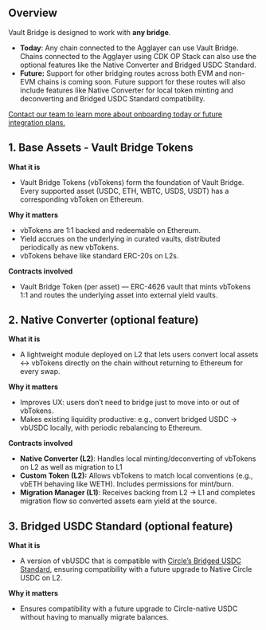 ## **Overview**  
Vault Bridge is designed to work with **any bridge**.

* **Today**: Any chain connected to the Agglayer can use Vault Bridge. Chains connected to the Agglayer using CDK OP Stack can also use the optional features like the Native Converter and Bridged USDC Standard.   
* **Future:** Support for other bridging routes across both EVM and non-EVM chains is coming soon. Future support for these routes will also include features like Native Converter for local token minting and deconverting and Bridged USDC Standard compatibility.

[Contact our team to learn more about onboarding today or future integration plans.](https://info.polygon.technology/vaultbridge-intake-form)

## **1\. Base Assets \- Vault Bridge Tokens**  
**What it is**

* Vault Bridge Tokens (vbTokens) form the foundation of Vault Bridge. Every supported asset (USDC, ETH, WBTC, USDS, USDT) has a corresponding vbToken on Ethereum.  

**Why it matters**

* vbTokens are 1:1 backed and redeemable on Ethereum.  
* Yield accrues on the underlying in curated vaults, distributed periodically as new vbTokens.  
* vbTokens behave like standard ERC-20s on L2s.

**Contracts involved**

* Vault Bridge Token (per asset) — ERC-4626 vault that mints vbTokens 1:1 and routes the underlying asset into external yield vaults.

## **2\. Native Converter (optional feature)** 
**What it is**

* A lightweight module deployed on L2 that lets users convert local assets ↔ vbTokens directly on the chain without returning to Ethereum for every swap.

**Why it matters**

* Improves UX: users don’t need to bridge just to move into or out of vbTokens.  
* Makes existing liquidity productive: e.g., convert bridged USDC → vbUSDC locally, with periodic rebalancing to Ethereum.

**Contracts involved**

* **Native Converter (L2)**: Handles local minting/deconverting of vbTokens on L2 as well as migration to L1  
* **Custom Token** **(L2):** Allows vbTokens to match local conventions (e.g., vbETH behaving like WETH). Includes permissions for mint/burn.  
* **Migration Manager (L1)**:  Receives backing from L2 → L1 and completes migration flow so converted assets earn yield at the source.

## **3\. Bridged USDC Standard (optional feature)**

**What it is**

* A version of vbUSDC that is compatible with [Circle’s Bridged USDC Standard](https://www.circle.com/blog/bridged-usdc-standard), ensuring compatibility with a future upgrade to Native Circle USDC on L2.

**Why it matters**

* Ensures compatibility with a future upgrade to Circle-native USDC without having to manually migrate balances. 
